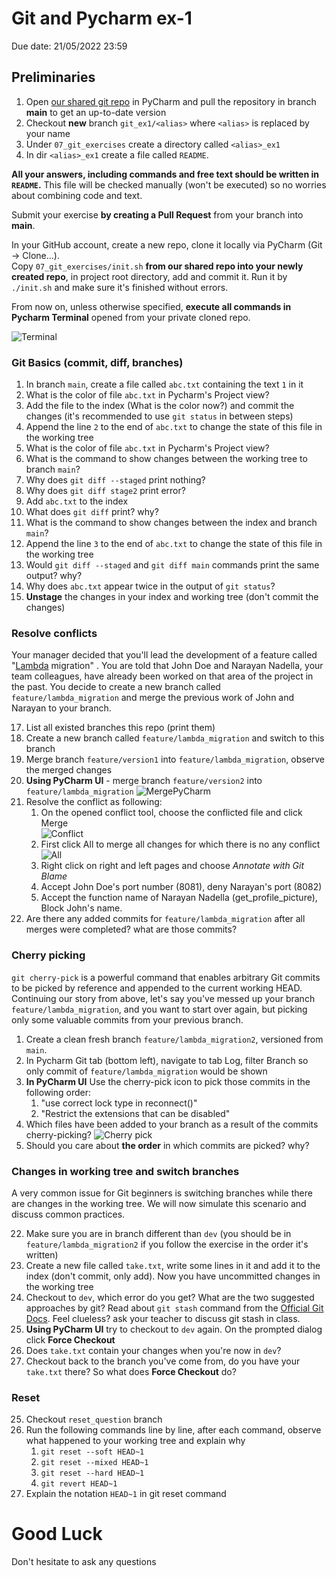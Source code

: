 # Git and Pycharm ex-1
Due date: 21/05/2022 23:59

 
## Preliminaries

1. Open [our shared git repo](https://github.com/alonitac/DevOpsJan22) in PyCharm and pull the repository in branch **main** to get an up-to-date version
2. Checkout **new** branch `git_ex1/<alias>` where `<alias>` is replaced by your name
3. Under `07_git_exercises` create a directory called `<alias>_ex1` 
4. In dir `<alias>_ex1` create a file called `README`.

**All your answers, including commands and free text should be written in `README`.**
This file will be checked manually (won't be executed) so no worries about combining code and text.

Submit your exercise **by creating a Pull Request** from your branch into **main**.


In your GitHub account, create a new repo, clone it locally via PyCharm (Git -> Clone...).  
Copy `07_git_exercises/init.sh` **from our shared repo into your newly created repo**, in project root directory, add and commit it. Run it by `./init.sh` and make sure it's finished without errors.  

From now on, unless otherwise specified, **execute all commands in Pycharm Terminal** opened from your private cloned repo.

![Terminal](/img/terminal.png)




### Git Basics (commit, diff, branches)

1. In branch `main`, create a file called `abc.txt` containing the text `1` in it
2. What is the color of file `abc.txt` in Pycharm's Project view?
3. Add the file to the index (What is the color now?) and commit the changes (it's recommended to use `git status` in between steps)
4. Append the line `2` to the end of `abc.txt` to change the state of this file in the working tree
5. What is the color of file `abc.txt` in Pycharm's Project view?
6. What is the command to show changes between the working tree to branch `main`?
7. Why does `git diff --staged` print nothing?
8. Why does `git diff stage2` print error?
9. Add `abc.txt` to the index
10. What does `git diff` print? why?
11. What is the command to show changes between the index and branch `main`?
12. Append the line `3` to the end of `abc.txt` to change the state of this file in the working tree
13. Would `git diff --staged` and `git diff main` commands print the same output? why?
14. Why does `abc.txt` appear twice in the output of `git status`? 
15. **Unstage** the changes in your index and working tree (don't commit the changes)

### Resolve conflicts 

Your manager decided that you'll lead the development of a feature called "[Lambda](https://aws.amazon.com/lambda/) migration" . 
You are told that John Doe and Narayan Nadella, your team colleagues, have already been worked on that area of the project in the past. 
You decide to create a new branch called `feature/lambda_migration` and merge the previous work of John and Narayan to your branch.

17. List all existed branches this repo (print them)
18. Create a new branch called `feature/lambda_migration` and switch to this branch
19. Merge branch `feature/version1` into `feature/lambda_migration`, observe the merged changes
20. **Using PyCharm UI** - merge branch `feature/version2` into `feature/lambda_migration`
    ![MergePyCharm](/img/merge.png)
21. Resolve the conflict as following:
    1. On the opened conflict tool, choose the conflicted file and click Merge  
       ![Conflict](/img/conflict.png)
    2. First click All to merge all changes for which there is no any conflict  
       ![All](/img/conflict-all.png)
    3. Right click on right and left pages and choose _Annotate with Git Blame_
    4. Accept John Doe's port number (8081), deny Narayan's port (8082)
    5. Accept the function name of Narayan Nadella (get_profile_picture), Block John's name.
22. Are there any added commits for `feature/lambda_migration` after all merges were completed? what are those commits?

### Cherry picking

`git cherry-pick` is a powerful command that enables arbitrary Git commits to be picked by reference and appended to the current working HEAD.
Continuing our story from above, let's say you've messed up your branch `feature/lambda_migration`, and you want to start over again, but picking only some valuable commits from your previous branch.

1. Create a clean fresh branch `feature/lambda_migration2`, versioned from `main`.
2. In Pycharm Git tab (bottom left), navigate to tab Log, filter Branch so only commit of `feature/lambda_migration` would be shown
3. **In PyCharm UI** Use the cherry-pick icon to pick those commits in the following order:
      1. "use correct lock type in reconnect()"
      2. "Restrict the extensions that can be disabled"
4. Which files have been added to your branch as a result of the commits cherry-picking?
   ![Cherry pick](/img/cherry-pick.png)
5. Should you care about **the order** in which commits are picked? why?


### Changes in working tree and switch branches

A very common issue for Git beginners is switching branches while there are changes in the working tree. We will now simulate this scenario and discuss common practices. 

22. Make sure you are in branch different than `dev` (you should be in `feature/lambda_migration2` if you follow the exercise in the order it's written)
23. Create a new file called `take.txt`, write some lines in it and add it to the index (don't commit, only add). Now you have uncommitted changes in the working tree
24. Checkout to `dev`, which error do you get? What are the two suggested approaches by git? Read about `git stash` command from the [Official Git Docs](https://git-scm.com/docs/git-stash). Feel clueless? ask your teacher to discuss git stash in class.
25. **Using PyCharm UI** try to checkout to `dev` again. On the prompted dialog click **Force Checkout**
26. Does `take.txt` contain your changes when you're now in `dev`?
27. Checkout back to the branch you've come from, do you have your `take.txt` there? So what does **Force Checkout** do? 

### Reset

25. Checkout `reset_question` branch
26. Run the following commands line by line, after each command, observe what happened to your working tree and explain why
    1. `git reset --soft HEAD~1`
    2. `git reset --mixed HEAD~1`
    3. `git reset --hard HEAD~1`
    4. `git revert HEAD~1`
27. Explain the notation `HEAD~1` in git reset command


# Good Luck

Don't hesitate to ask any questions